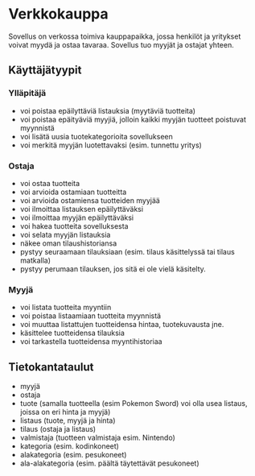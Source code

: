 # Verkkokauppa

Sovellus on verkossa toimiva kauppapaikka, jossa henkilöt ja yritykset voivat myydä ja ostaa tavaraa. Sovellus tuo myyjät ja ostajat yhteen.

## Käyttäjätyypit
### Ylläpitäjä
- voi poistaa epäilyttäviä listauksia (myytäviä tuotteita)
- voi poistaa epäityäviä myyjiä, jolloin kaikki myyjän tuotteet poistuvat myynnistä
- voi lisätä uusia tuotekategorioita sovellukseen
- voi merkitä myyjän luotettavaksi (esim. tunnettu yritys)

### Ostaja
- voi ostaa tuotteita
- voi arvioida ostamiaan tuotteitta
- voi arvioida ostamiensa tuotteiden myyjää
- voi ilmoittaa listauksen epäilyttäväksi
- voi ilmoittaa myyjän epäilyttäväksi
- voi hakea tuotteita sovelluksesta
- voi selata myyjän listauksia
- näkee oman tilaushistoriansa
- pystyy seuraamaan tilauksiaan (esim. tilaus käsittelyssä tai tilaus matkalla)
- pystyy perumaan tilauksen, jos sitä ei ole vielä käsitelty.

### Myyjä
- voi listata tuotteita myyntiin
- voi poistaa listaamiaan tuotteita myynnistä
- voi muuttaa listattujen tuotteidensa hintaa, tuotekuvausta jne.
- käsittelee tuotteidensa tilauksia
- voi tarkastella tuotteidensa myyntihistoriaa

## Tietokantataulut
- myyjä
- ostaja
- tuote (samalla tuotteella (esim Pokemon Sword) voi olla usea listaus, joissa on eri hinta ja myyjä)
- listaus (tuote, myyjä ja hinta)
- tilaus (ostaja ja listaus)
- valmistaja (tuotteen valmistaja esim. Nintendo) 
- kategoria (esim. kodinkoneet)
- alakategoria (esim. pesukoneet)
- ala-alakategoria (esim. päältä täytettävät pesukoneet)


